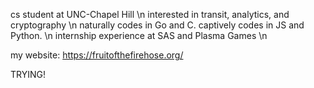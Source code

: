 cs student at UNC-Chapel Hill \n
interested in transit, analytics, and cryptography \n
naturally codes in Go and C. captively codes in JS and Python. \n
internship experience at SAS and Plasma Games \n

my website: https://fruitofthefirehose.org/

TRYING!

<!---
Proprixia/Proprixia is a ✨ special ✨ repository because its `README.md` (this file) appears on your GitHub profile.
You can click the Preview link to take a look at your changes.
--->
